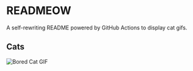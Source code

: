 # READMEOW

A self-rewriting README powered by GitHub Actions to display cat gifs.

## Cats

![Bored Cat GIF](https://media2.giphy.com/media/v1.Y2lkPTlhY2QwMmRhMTZtODNzZzFhOXkwNWFqZDdjNnRveTJrYTQ4YnhnYjkzNW83ZXlndCZlcD12MV9naWZzX3NlYXJjaCZjdD1n/mlvseq9yvZhba/200.gif)
